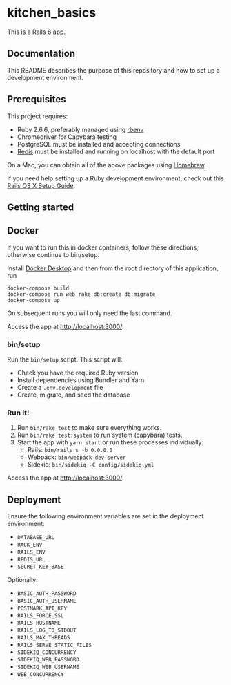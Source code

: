 # kitchen_basics

This is a Rails 6 app.

## Documentation

This README describes the purpose of this repository and how to set up a development environment.

## Prerequisites

This project requires:

* Ruby 2.6.6, preferably managed using [rbenv][]
* Chromedriver for Capybara testing
* PostgreSQL must be installed and accepting connections
* [Redis][] must be installed and running on localhost with the default port

On a Mac, you can obtain all of the above packages using [Homebrew][].

If you need help setting up a Ruby development environment, check out this [Rails OS X Setup Guide](https://mattbrictson.com/rails-osx-setup-guide).

## Getting started

## Docker

If you want to run this in docker containers, follow these directions; otherwise continue to bin/setup.

Install [Docker Desktop] and then from the root directory of this application, run

    docker-compose build
    docker-compose run web rake db:create db:migrate
    docker-compose up

On subsequent runs you will only need the last command.

Access the app at <http://localhost:3000/>.


### bin/setup

Run the `bin/setup` script. This script will:

* Check you have the required Ruby version
* Install dependencies using Bundler and Yarn
* Create a `.env.development` file
* Create, migrate, and seed the database

### Run it!

1. Run `bin/rake test` to make sure everything works.
2. Run `bin/rake test:system` to run system (capybara) tests.
3. Start the app with `yarn start` or run these processes individually:
   - Rails: `bin/rails s -b 0.0.0.0`
   - Webpack: `bin/webpack-dev-server`
   - Sidekiq: `bin/sidekiq -C config/sidekiq.yml`

Access the app at <http://localhost:3000/>.

## Deployment

Ensure the following environment variables are set in the deployment environment:

* `DATABASE_URL`
* `RACK_ENV`
* `RAILS_ENV`
* `REDIS_URL`
* `SECRET_KEY_BASE`

Optionally:

* `BASIC_AUTH_PASSWORD`
* `BASIC_AUTH_USERNAME`
* `POSTMARK_API_KEY`
* `RAILS_FORCE_SSL`
* `RAILS_HOSTNAME`
* `RAILS_LOG_TO_STDOUT`
* `RAILS_MAX_THREADS`
* `RAILS_SERVE_STATIC_FILES`
* `SIDEKIQ_CONCURRENCY`
* `SIDEKIQ_WEB_PASSWORD`
* `SIDEKIQ_WEB_USERNAME`
* `WEB_CONCURRENCY`

[rbenv]:https://github.com/sstephenson/rbenv
[redis]:http://redis.io
[Homebrew]:http://brew.sh
[Docker Desktop]:https://www.docker.com/products/docker-desktop
